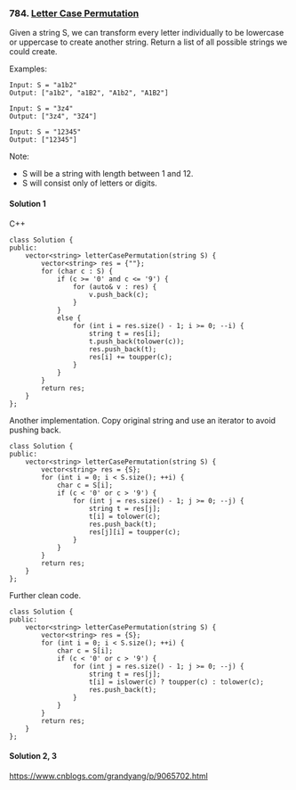 ### 784\. [Letter Case Permutation](https://leetcode.com/problems/letter-case-permutation/)

Given a string S, we can transform every letter individually to be lowercase or uppercase to create another string.  Return a list of all possible strings we could create.

Examples:
```
Input: S = "a1b2"
Output: ["a1b2", "a1B2", "A1b2", "A1B2"]

Input: S = "3z4"
Output: ["3z4", "3Z4"]

Input: S = "12345"
Output: ["12345"]
```

Note:

* S will be a string with length between 1 and 12.
* S will consist only of letters or digits.

#### Solution 1

C++

```
class Solution {
public:
    vector<string> letterCasePermutation(string S) {
        vector<string> res = {""};
        for (char c : S) {
            if (c >= '0' and c <= '9') {
                for (auto& v : res) {
                    v.push_back(c);
                }
            }
            else {
                for (int i = res.size() - 1; i >= 0; --i) {
                    string t = res[i];
                    t.push_back(tolower(c));
                    res.push_back(t);
                    res[i] += toupper(c);
                }
            }
        }
        return res;
    }
};
```

Another implementation. 
Copy original string and use an iterator to avoid pushing back.

```
class Solution {
public:
    vector<string> letterCasePermutation(string S) {
        vector<string> res = {S};
        for (int i = 0; i < S.size(); ++i) {
        	char c = S[i];
            if (c < '0' or c > '9') {
                for (int j = res.size() - 1; j >= 0; --j) {
                    string t = res[j];
                    t[i] = tolower(c);
                    res.push_back(t);
                    res[j][i] = toupper(c);
                }
            }
        }
        return res;
    }
};
```

Further clean code.

```
class Solution {
public:
    vector<string> letterCasePermutation(string S) {
        vector<string> res = {S};
        for (int i = 0; i < S.size(); ++i) {
        	char c = S[i];
            if (c < '0' or c > '9') {
                for (int j = res.size() - 1; j >= 0; --j) {
                    string t = res[j];
                    t[i] = islower(c) ? toupper(c) : tolower(c);
                    res.push_back(t);
                }
            }
        }
        return res;
    }
};
```

#### Solution 2, 3

https://www.cnblogs.com/grandyang/p/9065702.html
